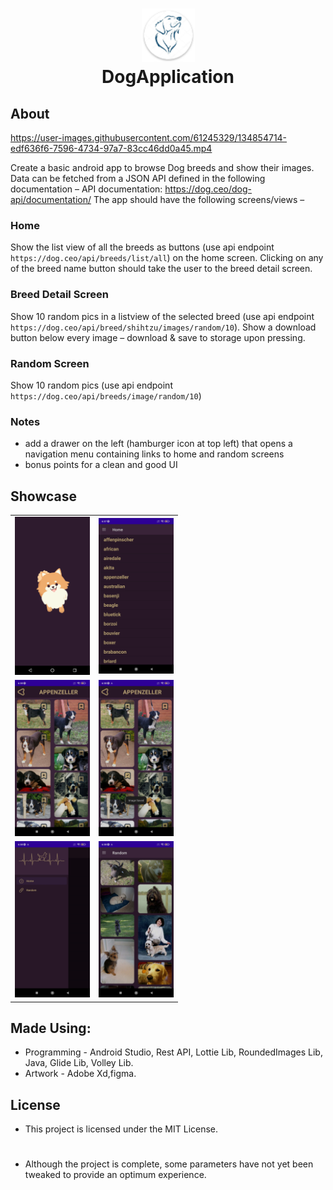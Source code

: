 <h1 align="center">
  <img src="https://github.com/Shivam-ingawale/DogApplication/blob/master/Dog%20Application/launcher.png" width="85px"/><br/>
  DogApplication
</h1> 




## About
<!-- 
https://user-images.githubusercontent.com/61245329/134811635-1410305d-4279-4ed5-94f9-fd28c02f6cf0.mp4 -->

https://user-images.githubusercontent.com/61245329/134854714-edf636f6-7596-4734-97a7-83cc46dd0a45.mp4


 
Create a basic android app to browse Dog breeds and show their images.  Data can be fetched from a JSON API defined in the following documentation –
API documentation: https://dog.ceo/dog-api/documentation/ 
The app should have the following screens/views –

### Home

Show the list view of all the breeds as buttons (use api endpoint `https://dog.ceo/api/breeds/list/all`) on the home screen.
Clicking on any of the breed name button should take the user to the breed detail screen.


### Breed Detail Screen

Show 10 random pics in a listview of the selected breed (use api endpoint `https://dog.ceo/api/breed/shihtzu/images/random/10`).
Show a download button below every image – download & save to storage upon pressing.


### Random Screen

Show 10 random pics (use api endpoint `https://dog.ceo/api/breeds/image/random/10`)

### Notes

- add a drawer on the left (hamburger icon at top left) that opens a navigation menu containing links to home and random screens
- bonus points for a clean and good UI



## Showcase
<table align="center">
      <tr>
        <td><img width="120" alt="chdemko" src="https://github.com/Shivam-ingawale/DogApplication/blob/master/Dog%20Application/1.png"></a></td>
        <td><img width="120" alt="chendaniely" src="https://github.com/Shivam-ingawale/DogApplication/blob/master/Dog%20Application/2.jpg"></a></td>
      </tr>
      <tr>
        <td><img width="120" alt="marisbotero" src="https://github.com/Shivam-ingawale/DogApplication/blob/master/Dog%20Application/3.jpg"></a></td>
        <td><img width="120" alt="nordes" src="https://github.com/Shivam-ingawale/DogApplication/blob/master/Dog%20Application/4.jpg"></a></td>
      </tr>
      <tr>
        <td><img width="120" alt="marisbotero" src="https://github.com/Shivam-ingawale/DogApplication/blob/master/Dog%20Application/5.jpg"></a></td>
        <td><img width="120" alt="nordes" src="https://github.com/Shivam-ingawale/DogApplication/blob/master/Dog%20Application/6.jpg"></a></td>
      </tr>
    </table>

## Made Using:
* Programming - Android Studio, Rest API, Lottie Lib, RoundedImages Lib, Java, Glide Lib, Volley Lib.
* Artwork - Adobe Xd,figma.

## License
* This project is licensed under the MIT License.
#
* Although the project is complete, some parameters have not yet been tweaked to provide an optimum experience.
